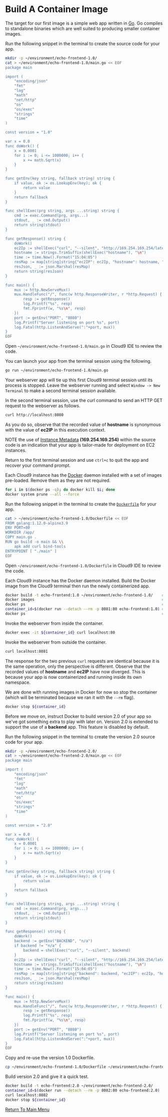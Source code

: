 # Build A Container Image

The target for our first image is a simple web app written in [Go](https://go.dev/).
Go compiles to standalone binaries which are well suited to producing smaller container images.

Run the following snippet in the terminal to create the source code for your app.
```bash
mkdir -p ~/environment/echo-frontend-1.0/
cat > ~/environment/echo-frontend-1.0/main.go << EOF
package main

import (
    "encoding/json"
    "fmt"
    "log"
    "math"
    "net/http"
    "os"
    "os/exec"
    "strings"
    "time"
)

const version = "1.0"

var x = 0.0
func doWork() {
    x = 0.0001
    for i := 0; i <= 1000000; i++ {
        x += math.Sqrt(x)
    }
}

func getEnv(key string, fallback string) string {
    if value, ok := os.LookupEnv(key); ok {
        return value
    }
    return fallback
}

func shellExec(prg string, args ...string) string {
    cmd := exec.Command(prg, args...)
    stdout, _ := cmd.Output()
    return string(stdout)
}

func getResponse() string {
    doWork()
    ec2Ip := shellExec("curl", "--silent", "http://169.254.169.254/latest/meta-data/local-ipv4")
    hostname := strings.TrimSuffix(shellExec("hostname"), "\n")
    time := time.Now().Format("15:04:05")
    resMap := map[string]string{"ec2IP": ec2Ip, "hostname": hostname, "time": time, "version": version}
    resJson, _ := json.Marshal(resMap)
    return string(resJson)
}

func main() {
    mux := http.NewServeMux()
    mux.HandleFunc("/", func(w http.ResponseWriter, r *http.Request) {
        resp := getResponse()
        log.Printf("%s", resp)
        fmt.Fprintf(w, "%s\n", resp)
    })
    port := getEnv("PORT", "8080")
    log.Printf("Server listening on port %s", port)
    log.Fatal(http.ListenAndServe(":"+port, mux))
}
EOF
```

Open `~/environment/echo-frontend-1.0/main.go` in Cloud9 IDE to review the code.

You can launch your app from the terminal session using the following.
```bash
go run ~/environment/echo-frontend-1.0/main.go
```

Your webserver app will tie up this first Cloud9 terminal session until its process is stopped.
Leave the webserver running and select `Window -> New Terminal` to make a second terminal session available.

In the second terminal session, use the curl command to send an HTTP GET request to the webserver as follows.
```bash
curl http://localhost:8080
```

As you do so, observe that the recorded value of **hostname** is synonymous with the value of **ec2IP** in this execution context.

NOTE the use of [Instance Metadata](https://docs.aws.amazon.com/AWSEC2/latest/UserGuide/ec2-instance-metadata.html) **(169.254.169.254)** within the source code is an indication that your app is tailor-made for deployment on EC2 instances.

Return to the first terminal session and use `ctrl+c` to quit the app and recover your command prompt.

Each Cloud9 instance has the [Docker](https://en.wikipedia.org/wiki/Docker_(software)) daemon installed with a set of images pre-loaded. Remove them as they are not required.
```bash
for i in $(docker ps -q); do docker kill $i; done
docker system prune --all --force
```

Run the following snippet in the terminal to create the [`Dockerfile`](https://docs.docker.com/engine/reference/builder/) for your app.
```bash
cat > ~/environment/echo-frontend-1.0/Dockerfile << EOF
FROM golang:1.12.0-alpine3.9
ENV PORT=80
WORKDIR /app/
COPY main.go .
RUN go build -o main && \\
    apk add curl bind-tools
ENTRYPOINT [ "./main" ]
EOF
```

Open `~/environment/echo-frontend-1.0/Dockerfile` in Cloud9 IDE to review the code.

Each Cloud9 instance has the Docker daemon installed. Build the Docker image from the Cloud9 terminal then run the newly containerized app.
```bash
docker build -t echo-frontend:1.0 ~/environment/echo-frontend-1.0/    # build the container image
docker images                                                         # see what you produced
docker ps                                                             # nothing running ...
container_id=$(docker run --detach --rm -p 8081:80 echo-frontend:1.0) # ask docker to instantiate a single container as a background process
docker ps                                                             # ... now one container running
```

Invoke the webserver from inside the container.
```bash
docker exec -it ${container_id} curl localhost:80
```

Invoke the webserver from outside the container.
```bash
curl localhost:8081
```

The response for the two previous `curl` requests are identical because it is the same operation, only the perspective is different.
Observe that the recorded values of **hostname** and **ec2IP** have now diverged.
This is because your app is now containerized and running inside its own namespace.

We are done with running images in Docker for now so stop the container (which will be terminated because we ran it with the `--rm` flag).
```bash
docker stop ${container_id}
```

Before we move on, instruct Docker to build version 2.0 of your app so we've got something extra to play with later on.
Version 2.0 is extended to support the use of a **backend** app.
This feature is disabled by default.

Run the following snippet in the terminal to create the version 2.0 source code for your app.
```bash
mkdir -p ~/environment/echo-frontend-2.0/
cat > ~/environment/echo-frontend-2.0/main.go << EOF
package main

import (
    "encoding/json"
    "fmt"
    "log"
    "math"
    "net/http"
    "os"
    "os/exec"
    "strings"
    "time"
)

const version = "2.0"

var x = 0.0
func doWork() {
    x = 0.0001
    for i := 0; i <= 1000000; i++ {
        x += math.Sqrt(x)
    }
}

func getEnv(key string, fallback string) string {
    if value, ok := os.LookupEnv(key); ok {
        return value
    }
    return fallback
}

func shellExec(prg string, args ...string) string {
    cmd := exec.Command(prg, args...)
    stdout, _ := cmd.Output()
    return string(stdout)
}

func getResponse() string {
    doWork()
    backend := getEnv("BACKEND", "n/a")
    if backend != "n/a" {
        backend = shellExec("curl", "--silent", backend)
    }
    ec2Ip := shellExec("curl", "--silent", "http://169.254.169.254/latest/meta-data/local-ipv4")
    hostname := strings.TrimSuffix(shellExec("hostname"), "\n")
    time := time.Now().Format("15:04:05")
    resMap := map[string]string{"backend": backend, "ec2IP": ec2Ip, "hostname": hostname, "time": time, "version": version}
    resJson, _ := json.Marshal(resMap)
    return string(resJson)
}

func main() {
    mux := http.NewServeMux()
    mux.HandleFunc("/", func(w http.ResponseWriter, r *http.Request) {
        resp := getResponse()
        log.Printf("%s", resp)
        fmt.Fprintf(w, "%s\n", resp)
    })
    port := getEnv("PORT", "8080")
    log.Printf("Server listening on port %s", port)
    log.Fatal(http.ListenAndServe(":"+port, mux))
}
EOF
```

Copy and re-use the version 1.0 Dockerfile.
```bash
cp ~/environment/echo-frontend-1.0/Dockerfile ~/environment/echo-frontend-2.0/
```

Build version 2.0 and give it a quick test.
```bash
docker build -t echo-frontend:2.0 ~/environment/echo-frontend-2.0/
container_id=$(docker run --detach --rm -p 8082:80 echo-frontend:2.0)
curl localhost:8082
docker stop ${container_id}
```

[Return To Main Menu](/README.md)
